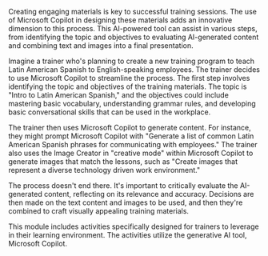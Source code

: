Creating engaging materials is key to successful training sessions. The use of Microsoft Copilot in designing these materials adds an innovative dimension to this process. This AI-powered tool can assist in various steps, from identifying the topic and objectives to evaluating AI-generated content and combining text and images into a final presentation.

Imagine a trainer who's planning to create a new training program to teach Latin American Spanish to English-speaking employees. The trainer decides to use Microsoft Copilot to streamline the process. The first step involves identifying the topic and objectives of the training materials. The topic is "Intro to Latin American Spanish," and the objectives could include mastering basic vocabulary, understanding grammar rules, and developing basic conversational skills that can be used in the workplace.

The trainer then uses Microsoft Copilot to generate content. For instance, they might prompt Microsoft Copilot with "Generate a list of common Latin American Spanish phrases for communicating with employees." The trainer also uses the Image Creator in "creative mode" within Microsoft Copilot to generate images that match the lessons, such as "Create images that represent a diverse technology driven work environment."

The process doesn't end there. It's important to critically evaluate the AI-generated content, reflecting on its relevance and accuracy. Decisions are then made on the text content and images to be used, and then they're combined to craft visually appealing training materials.

This module includes activities specifically designed for trainers to leverage in their learning environment. The activities utilize the generative AI tool, Microsoft Copilot.
